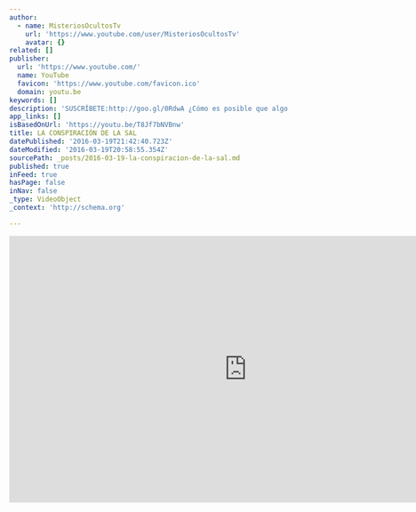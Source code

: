 ```yaml
---
author:
  - name: MisteriosOcultosTv
    url: 'https://www.youtube.com/user/MisteriosOcultosTv'
    avatar: {}
related: []
publisher:
  url: 'https://www.youtube.com/'
  name: YouTube
  favicon: 'https://www.youtube.com/favicon.ico'
  domain: youtu.be
keywords: []
description: 'SUSCRÍBETE:http://goo.gl/0RdwA ¿Cómo es posible que algo tan saludable como la sal se haya convertido en nuestro veneno de cada día? El refinamiento de la sal hace que esta haya perdido los minerales tan valiosos para nuestro organismo y tenga exceso de cloruro sódico.'
app_links: []
isBasedOnUrl: 'https://youtu.be/T8Jf7bNVBnw'
title: LA CONSPIRACIÓN DE LA SAL
datePublished: '2016-03-19T21:42:40.723Z'
dateModified: '2016-03-19T20:58:55.354Z'
sourcePath: _posts/2016-03-19-la-conspiracion-de-la-sal.md
published: true
inFeed: true
hasPage: false
inNav: false
_type: VideoObject
_context: 'http://schema.org'

---
```

<iframe src="https://cdn.embedly.com/widgets/media.html?src=https%3A%2F%2Fwww.youtube.com%2Fembed%2FT8Jf7bNVBnw%3Ffeature%3Doembed&amp;url=https%3A%2F%2Fwww.youtube.com%2Fwatch%3Fv%3DT8Jf7bNVBnw%26feature%3Dyoutu.be&amp;image=https%3A%2F%2Fi.ytimg.com%2Fvi%2FT8Jf7bNVBnw%2Fhqdefault.jpg&amp;key=b7d04c9b404c499eba89ee7072e1c4f7&amp;type=text%2Fhtml&amp;schema=youtube" width="854" height="480" scrolling="no" frameborder="0" allowfullscreen="allowfullscreen" style=""></iframe>